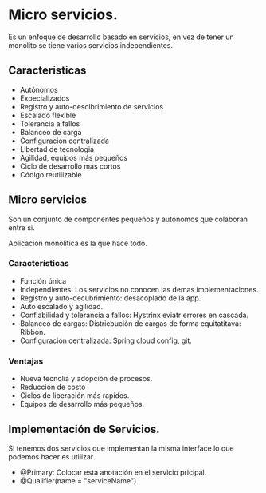 # Micro servicios.

Es un enfoque de desarrollo basado en servicios, en vez de tener un monolito se tiene varios servicios independientes.

## Características
* Autónomos
* Expecializados
* Registro y auto-descibrimiento de servicios
* Escalado flexible
* Tolerancia a fallos
* Balanceo de carga
* Configuración centralizada
* Libertad de tecnologia
* Agilidad, equipos más pequeños
* Ciclo de desarrollo más cortos
* Código reutilizable

## Micro servicios
Son un conjunto de componentes pequeños y autónomos que colaboran entre si.

Aplicación monolitica es la que hace todo.

### Características
* Función única
* Independientes: Los servicios no conocen las demas implementaciones.
* Registro y auto-decubrimiento: desacoplado de la app.
* Auto escalado y agilidad.
* Confiabilidad y tolerancia a fallos: Hystrinx eviatr errores en cascada.
* Balanceo de cargas: Districbución de cargas de forma equitatitava: Ribbon.
* Configuración centralizada: Spring cloud config, git.

### Ventajas
* Nueva tecnolía y adopción de procesos.
* Reducción de costo
* Ciclos de liberación más rapidos.
* Equipos de desarrollo más pequeños.

## Implementación de Servicios.
Si tenemos dos servicios que implementan la misma interface lo que podemos hacer es utilizar.
* @Primary: Colocar esta anotación en el servicio pricipal.
* @Qualifier(name = "serviceName")



